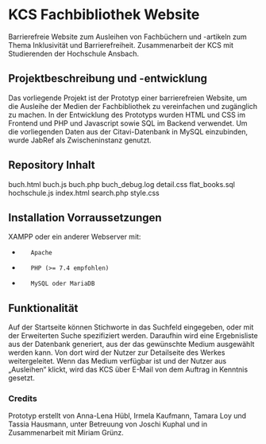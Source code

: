 # KCS Fachbibliothek Website
Barrierefreie Website zum Ausleihen von Fachbüchern und -artikeln zum Thema Inklusivität und Barrierefreiheit.
Zusammenarbeit der KCS mit Studierenden der Hochschule Ansbach.
## Projektbeschreibung und -entwicklung
Das vorliegende Projekt ist der Prototyp einer barrierefreien Website, um die Ausleihe der Medien der Fachbibliothek zu vereinfachen und zugänglich zu machen.
In der Entwicklung des Prototyps wurden HTML und CSS im Frontend und PHP und Javascript sowie SQL im Backend verwendet. Um die vorliegenden Daten aus der Citavi-Datenbank in MySQL einzubinden, wurde JabRef als Zwischeninstanz genutzt.
## Repository Inhalt
buch.html
buch.js
buch.php
buch_debug.log
detail.css
flat_books.sql 
hochschule.js
index.html
search.php
style.css
## Installation Vorraussetzungen
XAMPP oder ein anderer Webserver mit:
-        Apache
-        PHP (>= 7.4 empfohlen)
-        MySQL oder MariaDB
## Funktionalität
Auf der Startseite können Stichworte in das Suchfeld eingegeben, oder mit der Erweiterten Suche spezifiziert werden. Daraufhin wird eine Ergebnisliste aus der Datenbank generiert, aus der das gewünschte Medium ausgewählt werden kann. Von dort wird der Nutzer zur Detailseite des Werkes weitergeleitet.
Wenn das Medium verfügbar ist und der Nutzer aus „Ausleihen“ klickt, wird das KCS über E-Mail von dem Auftrag in Kenntnis gesetzt.
### Credits
Prototyp erstellt von Anna-Lena Hübl, Irmela Kaufmann, Tamara Loy und Tassia Hausmann, unter Betreuung von Joschi Kuphal und in Zusammenarbeit mit Miriam Grünz.
